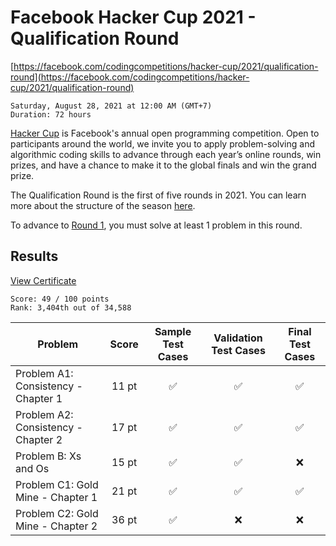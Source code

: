 # Facebook Hacker Cup 2021 - Qualification Round

[https://facebook.com/codingcompetitions/hacker-cup/2021/qualification-round](https://facebook.com/codingcompetitions/hacker-cup/2021/qualification-round)

```
Saturday, August 28, 2021 at 12:00 AM (GMT+7)
Duration: 72 hours
```

[Hacker Cup](https://www.facebook.com/codingcompetitions/hacker-cup) is Facebook's annual open programming competition. Open to participants around the world, we invite you to apply problem-solving and algorithmic coding skills to advance through each year’s online rounds, win prizes, and have a chance to make it to the global finals and win the grand prize.

The Qualification Round is the first of five rounds in 2021. You can learn more about the structure of the season [here](https://www.facebook.com/codingcompetitions/hacker-cup/2021).

To advance to [Round 1](https://www.facebook.com/codingcompetitions/hacker-cup/2021/round-1), you must solve at least 1 problem in this round.

## Results

[View Certificate](./certificate.pdf)

```
Score: 49 / 100 points
Rank: 3,404th out of 34,588
```

| Problem                             | Score | Sample Test Cases  | Validation Test Cases |  Final Test Cases  |
| ----------------------------------- | :---: | :----------------: | :-------------------: | :----------------: |
| Problem A1: Consistency - Chapter 1 | 11 pt | :white_check_mark: |  :white_check_mark:   | :white_check_mark: |
| Problem A2: Consistency - Chapter 2 | 17 pt | :white_check_mark: |  :white_check_mark:   | :white_check_mark: |
| Problem B: Xs and Os                | 15 pt | :white_check_mark: |  :white_check_mark:   |        :x:         |
| Problem C1: Gold Mine - Chapter 1   | 21 pt | :white_check_mark: |  :white_check_mark:   | :white_check_mark: |
| Problem C2: Gold Mine - Chapter 2   | 36 pt | :white_check_mark: |          :x:          |        :x:         |
